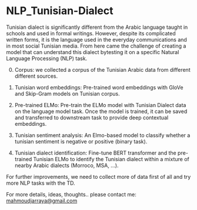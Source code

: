 # NLP_Tunisian-Dialect
Tunisian dialect is significantly different from the Arabic language taught in schools and used in formal writings. However, despite its complicated written forms, it is the language used in the everyday communications and in most social Tunisian media. From here came the challenge of creating a model that can understand this dialect bytesting it on a specific Natural Language Processing (NLP) task.



0. Corpus: we collected a corpus of the Tunisian Arabic data from different different sources.

1. Tunisian word embeddings: Pre-trained word embeddings with GloVe and Skip-Gram models on Tunisian corpus.

2. Pre-trained ELMo: Pre-train the ELMo model with Tunisian Dialect data on the language model task. Once the model is trained, it can be saved and transferred to downstream task to provide deep contextual embeddings.

3. Tunisian sentiment analysis: An Elmo-based model to classify whether a tunisian sentiment is negative or positive (binary task).

4. Tunisian dialect identification: Fine-tune BERT transformer and the pre-trained Tunisian ELMo to identify the Tunisian dialect within a mixture of nearby Arabic dialects (Morroco, MSA, ...).




For further improvements, we need to collect more of data first of all and try more NLP tasks with the TD.

For more details, ideas, thoughts.. please contact me: mahmoudjarraya@gmail.com
